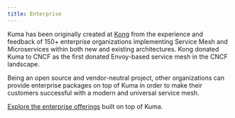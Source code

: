 ```yaml
---
title: Enterprise
---
```


Kuma has been originally created at [Kong](https://konghq.com) from the experience and feedback of 150+ enterprise organizations implementing Service Mesh and Microservices within both new and existing architectures. Kong donated Kuma to CNCF as the first donated Envoy-based service mesh in the CNCF landscape.

Being an open source and vendor-neutral project, other organizations can provide enterprise packages on top of Kuma in order to make their customers successful with a modern and universal service mesh.

[Explore the enterprise offerings](/enterprise) built on top of Kuma.
